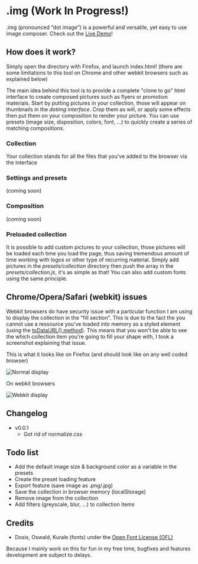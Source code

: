 # .img (Work In Progress!)
.img (pronounced “dot image”) is a powerful and versatile, yet easy to use image composer.
Check out the [Live Demo](http://bonjourinternet.top/lab/dotimg/index.html)!

## How does it work?
Simply open the directory with Firefox, and launch index.html! (there are some limitations to this tool on Chrome and other webkit browsers such as explained below)

The main idea behind this tool is to provide a complete "clone to go" html interface to create composed pictures such as flyers or promotion materials. Start by putting pictures in your collection, those will appear on thumbnails in the _dotimg interface_. Crop them as will, or apply some effects then put them on your composition to render your picture. You can use presets (image size, disposition, colors, font, ...) to quickly create a series of matching compositions.

### Collection
Your collection stands for all the files that you've added to the browser via the interface

### Settings and presets
(coming soon)

### Composition
(coming soon)

### Preloaded collection
It is possible to add custom pictures to your collection, those pictures will be loaded each time you load the page, thus saving tremendous amount of time working with logos or other type of recurring material.
Simply add pictures in the *presets/collection* directory then push the array in the *presets/collection.js*, it's as simple as that! You can also add custom fonts using the same principle.

## Chrome/Opera/Safari (webkit) issues
Webkit browsers do have security issue with a particular function I am using to display the collection in the "fill section". This is due to the fact the you cannot use a ressource you've loaded into memory as a styled element (using the [toDataURL() method](https://developer.mozilla.org/en-US/docs/Web/API/HTMLCanvasElement/toDataURL)). This means that you won't be able to see the which collection item you're going to fill your shape with, I took a screenshot explaining that issue.


This is what it looks like on Firefox (and should look like on any well coded browser)


![Normal display](http://bonjourinternet.top/upload/_imgonff.png "Normal Display")





On webkit browsers


![Webkit display](http://bonjourinternet.top/upload/_img_wkitbug.png "Webkit Display")

## Changelog
* v0.0.1
  * Got rid of normalize.css

## Todo list
* Add the default image size & background color as a variable in the presets
* Create the preset loading feature
* Export feature (save image as .png/.jpg)
* Save the collection in browser memory (localStorage)
* Remove image from the collection
* Add filters (greyscale, blur, ...) to collection items


## Credits
* Dosis, Oswald, Kurale (fonts) under the [Open Font License (OFL)](http://scripts.sil.org/cms/scripts/page.php?site_id=nrsi&id=OFL)

Because I mainly work on this for fun in my free time, bugfixes and features development are subject to delays.
